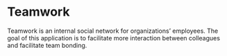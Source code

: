 # Teamwork
Teamwork is an ​internal social network for organizations’ employees. The goal of this
application is to facilitate more interaction between colleagues and facilitate team bonding.